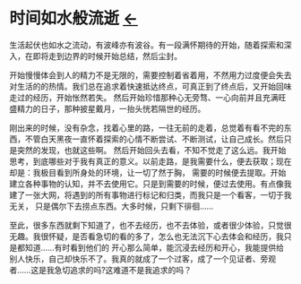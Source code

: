 # 时间如水般流逝  [←](../../../../Doc/Diary/index.md)

生活起伏也如水之流动，有波峰亦有波谷。有一段满怀期待的开始，随着探索和深入，在即将走到边界的时候开始总结，然后尘封。

开始慢慢体会到人的精力不是无限的，需要控制着省着用，不然用力过度便会失去对生活的的热情。我们总在追求着快速抵达终点，可真正到了终点后，又开始回味走过的经历，开始怅然若失。
然后开始珍惜那种心无旁骛、一心向前并且充满旺盛精力的日子，那种披星戴月，一抬头恍若隔世的经历。

刚出来的时候，没有杂念，找着心里的路，一往无前的走着，总觉着有看不完的东西，不管白天黑夜一直怀着探索的心情不断尝试、不断测试，让自己成长。然后只是突然的发现，也就这些啊。
然后开始回头去看，不知不觉走了这么远。我开始思考，到底哪些对于我有真正的意义。以前走路，是我需要什么，便去获取；现在却是：我极目看到所身处的环境，让一切了然于胸，
需要的时候便去提取。开始建立各种事物的认知，并不去使用它。只是到需要的时候，便过去使用。有点像我建了一张大网，将遇到的所有事物进行标记和归类，而我只是一个看客，一切于我无关，
只是偶尔下去捞点东西。大多时候，只剩下徘徊……

至此，很多东西就剩下知道了，也不去经历，也不去体验，或者很少体验，只觉很无趣。我很怀疑，是否看急切的看的多了，怎么也无法沉下心去体会和经历，我只是都知道……有时看到他们的
开心那么简单，能沉浸去经历和开心，我能提供给别人快乐，自己却快乐不了。我真的就成了一个过客，成了一个见证者、旁观者……这是我急切追求的吗?这难道不是我追求的吗？
